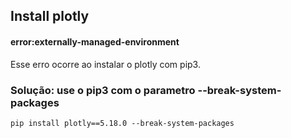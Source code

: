 ## Install plotly

#### error:externally-managed-environment
Esse erro ocorre ao instalar o plotly com pip3. 

### Solução: use o pip3 com o parametro --break-system-packages
```
pip install plotly==5.18.0 --break-system-packages
```

